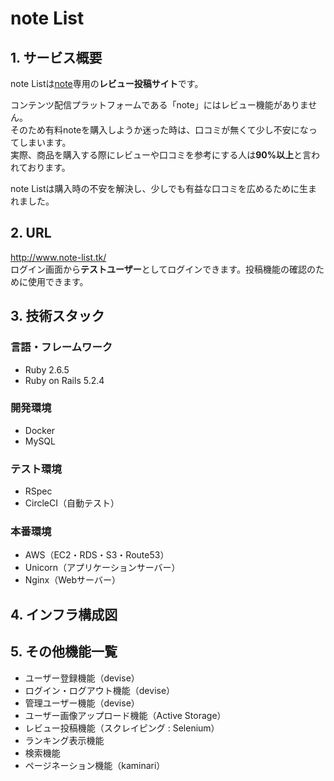 # note List

## 1. サービス概要
note Listは[note](https://note.com/)専用の**レビュー投稿サイト**です。<br>

コンテンツ配信プラットフォームである「note」にはレビュー機能がありません。<br>
そのため有料noteを購入しようか迷った時は、口コミが無くて少し不安になってしまいます。<br>
実際、商品を購入する際にレビューや口コミを参考にする人は**90%以上**と言われております。<br>

note Listは購入時の不安を解決し、少しでも有益な口コミを広めるために生まれました。


## 2. URL
http://www.note-list.tk/<br>
ログイン画面から**テストユーザー**としてログインできます。投稿機能の確認のために使用できます。


## 3. 技術スタック
### 言語・フレームワーク
- Ruby 2.6.5
- Ruby on Rails 5.2.4
### 開発環境
- Docker
- MySQL
### テスト環境
- RSpec
- CircleCI（自動テスト）
### 本番環境
- AWS（EC2・RDS・S3・Route53）
- Unicorn（アプリケーションサーバー）
- Nginx（Webサーバー）

## 4. インフラ構成図


## 5. その他機能一覧
- ユーザー登録機能（devise）
- ログイン・ログアウト機能（devise）
- 管理ユーザー機能（devise）
- ユーザー画像アップロード機能（Active Storage）
- レビュー投稿機能（スクレイピング : Selenium）
- ランキング表示機能
- 検索機能
- ページネーション機能（kaminari）